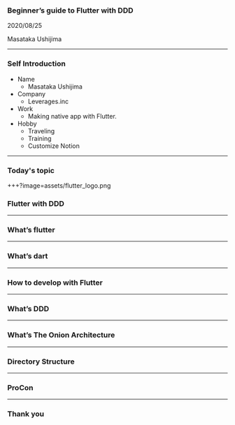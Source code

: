 ### Beginner’s guide to Flutter with DDD

2020/08/25

Masataka Ushijima

---


### Self Introduction

- Name
  - Masataka Ushijima
- Company
  - Leverages.inc
- Work
  - Making native app with Flutter.
- Hobby
  - Traveling
  - Training
  - Customize Notion

---

### Today's topic

+++?image=assets/flutter_logo.png

### Flutter with DDD

---

### What’s flutter

---

### What’s dart

---

### How to develop with Flutter

---

### What’s DDD

---

### What’s The Onion Architecture

---

### Directory Structure

---

### ProCon

---

### Thank you
